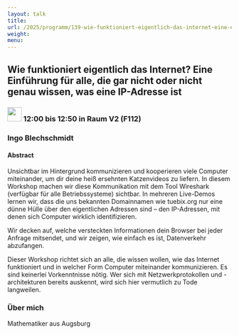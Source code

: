 ```yaml
---
layout: talk
title:
url: /2025/programm/139-wie-funktioniert-eigentlich-das-internet-eine-einfuhrung-fur-alle-die-gar-nicht-oder-nicht-genau-wissen-was-eine-ip-adresse-ist/
weight:
menu:
---
```

## Wie funktioniert eigentlich das Internet? Eine Einführung für alle, die gar nicht oder nicht genau wissen, was eine IP-Adresse ist

### <img height = "32" src="../../../images/talk.svg"> 12:00 bis 12:50 in Raum V2 (F112)

### Ingo Blechschmidt

#### Abstract

Unsichtbar im Hintergrund kommunizieren und kooperieren viele Computer miteinander, um dir deine heiß ersehnten Katzenvideos zu liefern. In diesem Workshop machen wir diese Kommunikation mit dem Tool Wireshark (verfügbar für alle Betriebssysteme) sichtbar. In mehreren Live-Demos lernen wir, dass die uns bekannten Domainnamen wie tuebix.org nur eine dünne Hülle über den eigentlichen Adressen sind – den IP-Adressen, mit denen sich Computer wirklich identifizieren.

Wir decken auf, welche versteckten Informationen dein Browser bei jeder Anfrage mitsendet, und wir zeigen, wie einfach es ist, Datenverkehr abzufangen.

Dieser Workshop richtet sich an alle, die wissen wollen, wie das Internet funktioniert und in welcher Form Computer miteinander kommunizieren. Es sind keinerlei Vorkenntnisse nötig. Wer sich mit Netzwerkprotokollen und -architekturen bereits auskennt, wird sich hier vermutlich zu Tode langweilen.

### Über mich

Mathematiker aus Augsburg

